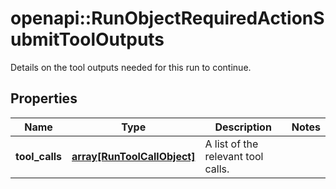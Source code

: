 # openapi::RunObjectRequiredActionSubmitToolOutputs

Details on the tool outputs needed for this run to continue.

## Properties
Name | Type | Description | Notes
------------ | ------------- | ------------- | -------------
**tool_calls** | [**array[RunToolCallObject]**](RunToolCallObject.md) | A list of the relevant tool calls. | 


